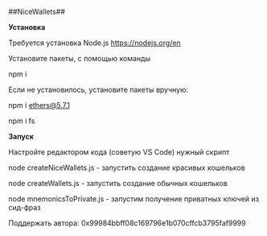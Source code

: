 ##NiceWallets##

**Установка**

Требуется установка Node.js https://nodejs.org/en

Установите пакеты, с помощью команды

npm i

Если не установилось, установите пакеты вручную:

npm i ethers@5.7.1

npm i fs


**Запуск**

Настройте редактором кода (советую VS Code) нужный скрипт

node createNiceWallets.js - запустить создание красивых кошельков

node createWallets.js - запустить создание обычных кошельков

node mnemonicsToPrivate.js - запустим получение приватных ключей из сид-фраз

Поддержать автора:
0x99984bbff08c169796e1b070cffcb3795faf9999